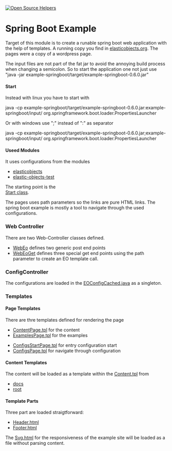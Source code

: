 [![Open Source Helpers](https://www.codetriage.com/fluentcodes/elasticobjects/badges/users.svg)](https://www.codetriage.com/fluentcodes/elasticobjects)
# Spring Boot Example

Target of this module is to create a runable spring boot web application with the help of templates. A running copy you find in [elasticobjects.org](elasticobjects.org). The pages were a copy of a wordpress page.

The input files are not part of the fat jar to avoid the annoying build process when changing a semicolon. So to start the application one not just use "java -jar example-springboot/target/example-springboot-0.6.0.jar"

#### Start
Instead with linux you have to start with

   java -cp example-springboot/target/example-springboot-0.6.0.jar:example-springboot/input/ org.springframework.boot.loader.PropertiesLauncher

Or with windows use ";" instead of ":" as separator

   java -cp example-springboot/target/example-springboot-0.6.0.jar;example-springboot/input/ org.springframework.boot.loader.PropertiesLauncher

#### Useed Modules
It uses configurations from the modules
* [elasticobjects](https://github.com/fluentcodes/elasticobjects/tree/master/elastic-objects/src/main/resources)
* [elastic-objects-test](https://github.com/fluentcodes/elasticobjects/tree/master/elastic-objects-test/src/main/resources)

The starting point is the  
[Start class](https://github.com/fluentcodes/elasticobjects/blob/master/example-springboot/src/main/java/org/fluentcodes/projects/elasticobjects/Start.java).

The pages uses path parameters so the links are pure HTML links. The spring boot example is mostly a tool
to navigate through the used configurations.

### Web Controller
There are two Web-Controller classes defined.
* [WebEo](https://github.com/fluentcodes/elasticobjects/blob/master/example-springboot/src/main/java/org/fluentcodes/projects/elasticobjects/web/WebEo.java) defines two generic post end points
* [WebEoGet](https://github.com/fluentcodes/elasticobjects/blob/master/example-springboot/src/main/java/org/fluentcodes/projects/elasticobjects/web/WebEoGet.java) defines three special get end points using the path parameter to create an EO template call.

### ConfigController
The configurations are loaded in the [EOConfigCached.java](https://github.com/fluentcodes/elasticobjects/blob/master/example-springboot/src/main/java/org/fluentcodes/projects/elasticobjects/web/EOConfigCached.java)
as a singleton.

### Templates
#### Page Templates
There are thre templates defined for rendering the page
* [ContentPage.tpl](https://github.com/fluentcodes/elasticobjects/blob/master/example-springboot/input/ContentPage.tpl) for the content
* [ExamplesPage.tpl](https://github.com/fluentcodes/elasticobjects/blob/master/example-springboot/input/ExamplesPage.tpl) for the examples
+ [ConfigsStartPage.tpl](https://github.com/fluentcodes/elasticobjects/blob/master/example-springboot/input/ConfigsStartPage.tpl) for entry configuration start
+ [ConfigsPage.tpl](https://github.com/fluentcodes/elasticobjects/blob/master/example-springboot/input/ConfigsPage.tpl) for navigate through configuration

#### Content Templates
The content will be loaded as a template within the [Content.tpl](https://github.com/fluentcodes/elasticobjects/blob/master/example-springboot/input/content/Content.tpl)
from
* [docs](https://github.com/fluentcodes/elasticobjects/tree/master/example-springboot/input/content/docs)
* [root](https://github.com/fluentcodes/elasticobjects/tree/master/example-springboot/input/content/root)

#### Template Parts
Three part are loaded straigtforward:
* [Header.html](https://github.com/fluentcodes/elasticobjects/blob/master/example-springboot/input/web/Header.html)
* [Footer.html](https://github.com/fluentcodes/elasticobjects/blob/master/example-springboot/input/web/Footer.html)

The [Svg.html](https://github.com/fluentcodes/elasticobjects/blob/master/example-springboot/input/web/Svg.html) for the responsiveness of the example site will be loaded as a file without parsing content.

